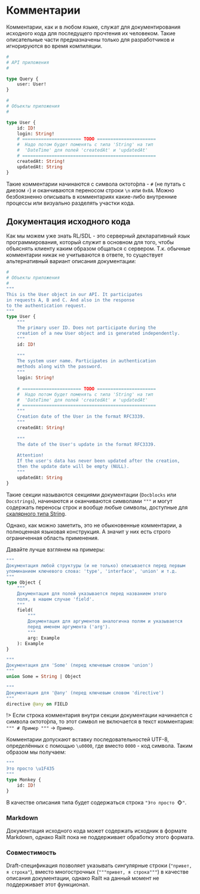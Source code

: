 # Комментарии

Комментарии, как и в любом языке, служат для документирования исходного 
кода для последущего прочтения их человеком. Такие описательные части 
предназначены только для разработчиков и игнорируются во время компиляции.

```graphql
#
# API приложения
#

type Query {
    user: User!
}

#
# Объекты приложения 
#

type User {
    id: ID!
    login: String!
    # ====================== TODO ======================
    #  Надо потом будет поменять с типа 'String' на тип
    #  'DateTime' для полей 'createdAt' и 'updatedAt'
    # ==================================================
    createdAt: String!
    updatedAt: String 
}
```

Такие комментарии начинаются с символа октото́рпа - `#` (не путать с диезом `♯`) 
и оканчиваются переносом строки `\n` или `0x0A`. Можно безбоязненно описывать в 
комментариях какие-либо внутренние процессы или визуально разделять участки кода.

## Документация исходного кода

Как мы можем уже знать RL/SDL - это серверный декларативный язык 
программирования, который служит в основном для того, чтобы объяснять 
клиенту каким образом общаться с сервером. Т.к. обычные комментарии никак не 
учитываются в ответе, то существует альтернативный вариант описания документации:

```graphql
#
# Объекты приложения 
#
"""
This is the User object in our API. It participates 
in requests A, B and C. And also in the response 
to the authentication request.
"""
type User {
    """
    The primary user ID. Does not participate during the 
    creation of a new User object and is generated independently.
    """
    id: ID!
    
    """
    The system user name. Participates in authentication 
    methods along with the password.
    """
    login: String!
    
    # ====================== TODO ======================
    #  Надо потом будет поменять с типа 'String' на тип
    #  'DateTime' для полей 'createdAt' и 'updatedAt'
    # ==================================================
    """
    Creation date of the User in the format RFC3339.
    """
    createdAt: String!
    
    """
    The date of the User's update in the format RFC3339.
    
    Attention! 
    If the user's data has never been updated after the creation,
    then the update date will be empty (NULL).
    """
    updatedAt: String
}
```

Такие секции называются секциями документации (`Docblocks` или `Docstrings`), 
начинаются и оканчиваются символами `"""` и могут содержать переносы строк и 
вообще любые символы, доступные для [скалярного типа String](/language/types/scalar/string).

Однако, как можно заметить, это не обыкновенные комментарии, а 
полноценная языковая конструкция. А значит у них есть строго ограниченная 
область применения. 

Давайте лучше взглянем на примеры:
```graphql
""" 
Документация любой структуры (и не только) описывается перед первым 
упоминанием ключевого слова: 'type', 'interface', 'union' и т.д.
"""
type Object {
    """
    Документация для полей указывается перед названием этого 
    поля, в нашем случае 'field'. 
    """
    field(
        """ 
        Документация для аргументов аналогична полям и указывается 
        перед именем аргумента ('arg').
        """
        arg: Example
    ): Example
}

"""
Документация для 'Some' (перед ключевым словом 'union')
"""
union Some = String | Object

"""
Документация для '@any' (перед ключевым словом 'directive')
"""
directive @any on FIELD
``` 

!> Если строка комментария внутри секции документации начинается с символа
 октото́рпа, то этот символ не включается в текст комментария: `""" # Пример """` -> `Пример`.

Комментарии допускают вставку последовательностей UTF-8, определённых 
с помощью `\u0000`, где вместо `0000` - код символа. Таким образом мы получаем:

```graphql
"""
Это просто \u1F435
"""
type Monkey {
    id: ID!
}
```

В качестве описания типа будет содержаться строка `"Это просто 🐵"`.

### Markdown

Документация исходного кода может содержать исходник в 
формате Markdown, однако Railt пока не поддерживает обработку этого формата.

### Совместимость

Draft-спецификация позволяет указывать сингулярные строки (`"привет, я строка"`), 
вместо многострочных (`"""привет, я строка"""`) 
в качестве описания документации, однако Railt на данный 
момент не поддерживает этот функционал. 
